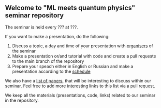 ## Welcome to "ML meets quantum physics" seminar repository

The seminar is held every ??? at ???.

If you want to make a presentation, do the following:

1. Discuss a topic, a day and time of your presentation with [organisers](https://github.com/LuchnikovI/ML-meets-quantum-physics-QIT-lab-seminar/blob/main/organizers.md) of the seminar
2. Make a presentation or/and tutorial with code and create a pull requeste to the main branch of the repository
3. Prepare your speach either in English or Russian and make a presentation according to the [schedule](https://docs.google.com/spreadsheets/d/1d0AiPOMct-e4TK6hV8gATvtudYgY3seI4bMnyCFLyPM/edit?usp=sharing)

We also have a [list of papers](https://github.com/LuchnikovI/ML-meets-quantum-physics-QIT-lab-seminar/blob/main/list_of_papers.md), that will be interesting to discuss within our seminar. Feel free to add more interesting links to this list via a pull request.

We keep all the materials (presentations, code, links) related to our seminar in the repository.
